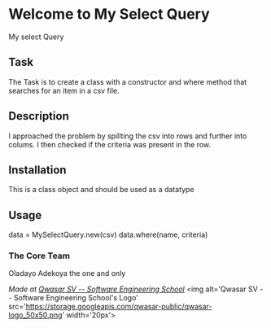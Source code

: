 # Welcome to My Select Query
My select Query
## Task
The Task is to create a class with a constructor and where method that searches for an item in a csv file. 
## Description
I approached the problem by spillting the csv into rows and further into colums.
I then checked if the criteria was present in the row.

## Installation
This is a class object and should be used as a datatype

## Usage
data = MySelectQuery.new(csv)
data.where(name, criteria)

### The Core Team
Oladayo Adekoya the one and only

<span><i>Made at <a href='https://qwasar.io'>Qwasar SV -- Software Engineering School</a></i></span>
<span><img alt='Qwasar SV -- Software Engineering School's Logo' src='https://storage.googleapis.com/qwasar-public/qwasar-logo_50x50.png' width='20px'></span>
